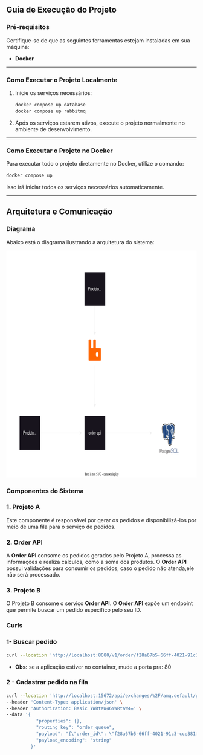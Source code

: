 ## Guia de Execução do Projeto

### Pré-requisitos

Certifique-se de que as seguintes ferramentas estejam instaladas em sua máquina:

- **Docker**

---

### Como Executar o Projeto Localmente

1. Inicie os serviços necessários:
   ```bash
   docker compose up database
   docker compose up rabbitmq
   ```

2. Após os serviços estarem ativos, execute o projeto normalmente no ambiente de desenvolvimento.

---

### Como Executar o Projeto no Docker

Para executar todo o projeto diretamente no Docker, utilize o comando:

```bash
docker compose up
```

Isso irá iniciar todos os serviços necessários automaticamente.

---

## Arquitetura e Comunicação

### Diagrama

Abaixo está o diagrama ilustrando a arquitetura do sistema:

<img src="doc/Order-api.svg" width="600" height="600" />

### Componentes do Sistema

### 1. **Projeto A**
Este componente é responsável por gerar os pedidos e disponibilizá-los por meio de uma fila para o serviço de pedidos.

### 2. **Order API**
A **Order API** consome os pedidos gerados pelo Projeto A, processa as informações e realiza cálculos, como a soma dos produtos.
O **Order API** possui validações para consumir os pedidos, caso o pedido não atenda,ele não será processado.

### 3. **Projeto B**
O Projeto B consome o serviço **Order API**. O **Order API** expõe um endpoint que permite buscar um pedido específico pelo seu ID.


### Curls

### 1- **Buscar pedido**

```bash
curl --location 'http://localhost:8080/v1/order/f28a67b5-66ff-4021-91c3-cce381fa39b5'
```

 - **Obs:** se a aplicação estiver no container, mude a porta pra: 80

### 2 - **Cadastrar pedido na fila**

```bash
curl --location 'http://localhost:15672/api/exchanges/%2F/amq.default/publish' \
--header 'Content-Type: application/json' \
--header 'Authorization: Basic YWRtaW46YWRtaW4=' \
--data '{
           "properties": {},
           "routing_key": "order_queue",
           "payload": "{\"order_id\": \"f28a67b5-66ff-4021-91c3-cce381fa39b8\", \"client_id\": \"789e0123-e89b-12d3-a456-426614174006\", \"products\": [{\"product_id\": \"011\", \"name\": \"Webcam\", \"price\": 45.99, \"quantity\": 1}], \"order_date\": \"2024-12-05\"}",
           "payload_encoding": "string"
         }'
```